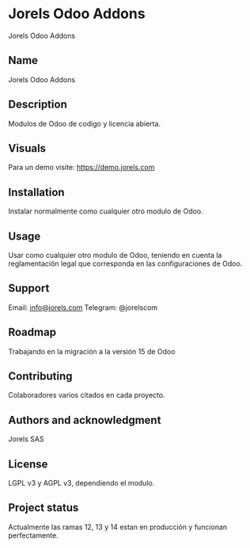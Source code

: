 # Jorels Odoo Addons

Jorels Odoo Addons

## Name
Jorels Odoo Addons

## Description
Modulos de Odoo de codigo y licencia abierta.

## Visuals
Para un demo visite: https://demo.jorels.com

## Installation
Instalar normalmente como cualquier otro modulo de Odoo.

## Usage
Usar como cualquier otro modulo de Odoo, teniendo en cuenta la reglamentación legal que corresponda en las configuraciones de Odoo.

## Support
Email: info@jorels.com
Telegram: @jorelscom

## Roadmap
Trabajando en la migración a la versión 15 de Odoo

## Contributing
Colaboradores varios citados en cada proyecto.

## Authors and acknowledgment
Jorels SAS

## License
LGPL v3 y AGPL v3, dependiendo el modulo.

## Project status
Actualmente las ramas 12, 13 y 14 estan en producción y funcionan perfectamente.
